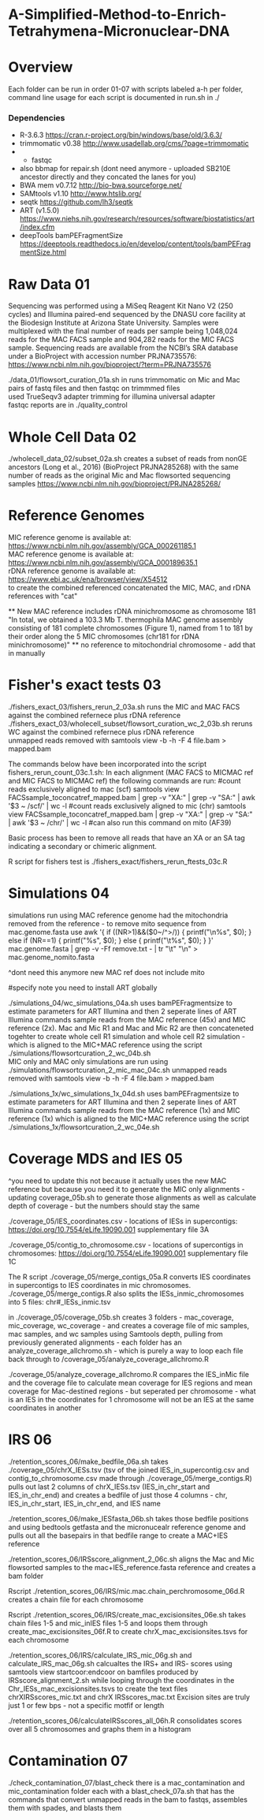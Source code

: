 # A-Simplified-Method-to-Enrich-Tetrahymena-Micronuclear-DNA

# Overview 
Each folder can be run in order 01-07 with scripts labeled a-h per folder, command line usage for each script is documented in run.sh in ./ 
### Dependencies 
* R-3.6.3 https://cran.r-project.org/bin/windows/base/old/3.6.3/ 
* trimmomatic v0.38 http://www.usadellab.org/cms/?page=trimmomatic
* * fastqc
* also bbmap for repair.sh (dont need anymore - uploaded SB210E ancestor directly and they concated the lanes for you) 
* BWA mem v0.7.12 http://bio-bwa.sourceforge.net/
* SAMtools v1.10 http://www.htslib.org/
* seqtk https://github.com/lh3/seqtk
* ART (v1.5.0) https://www.niehs.nih.gov/research/resources/software/biostatistics/art/index.cfm
* deepTools bamPEFragmentSize https://deeptools.readthedocs.io/en/develop/content/tools/bamPEFragmentSize.html 

# Raw Data 01
Sequencing was performed using a MiSeq Reagent Kit Nano V2 (250 cycles) and Illumina paired-end sequenced by the DNASU core facility at the Biodesign Institute at Arizona State University. Samples were multiplexed with the final number of reads per sample being 1,048,024 reads for the MAC FACS sample and 904,282 reads for the MIC FACS sample. Sequencing reads are available from the NCBI’s SRA database under a BioProject with accession number PRJNA735576: https://www.ncbi.nlm.nih.gov/bioproject/?term=PRJNA735576 <br />

./data_01/flowsort_curation_01a.sh in runs trimmomatic on Mic and Mac pairs of fastq files and then fastqc on trimmmed files <br />
used TrueSeqv3 adapter trimming for illumina universal adapter <br />
fastqc reports are in ./quality_control

# Whole Cell Data 02 
./wholecell_data_02/subset_02a.sh creates a subset of reads from nonGE ancestors (Long et al., 2016) (BioProject PRJNA285268) with the same number of reads as the original Mic and Mac flowsorted sequencing samples https://www.ncbi.nlm.nih.gov/bioproject/PRJNA285268/

# Reference Genomes 
MIC reference genome is available at: https://www.ncbi.nlm.nih.gov/assembly/GCA_000261185.1 <br />
MAC reference genome is available at: https://www.ncbi.nlm.nih.gov/assembly/GCA_000189635.1 <br />
rDNA reference genome is available at: https://www.ebi.ac.uk/ena/browser/view/X54512  <br />
to create the combined referenced concatenated the MIC, MAC, and rDNA references with "cat" 

** New MAC reference includes rDNA minichromosome as chromosome 181 "In total, we obtained a 103.3 Mb T. thermophila MAC genome assembly consisting of 181 complete chromosomes (Figure 1), named from 1 to 181 by their order along the 5 MIC chromosomes (chr181 for rDNA minichromosome)" 
** no reference to mitochondrial chromosome - add that in manually 

# Fisher's exact tests 03
./fishers_exact_03/fishers_rerun_2_03a.sh runs the MIC and MAC FACS against the combined refernece plus rDNA reference <br />
./fishers_exact_03/wholecell_subset/flowsort_curation_wc_2_03b.sh reruns WC against the combined refernece plus rDNA reference <br />
unmapped reads removed with samtools view -b -h -F 4 file.bam > mapped.bam

The commands below have been incorporated into the script fishers_rerun_count_03c.1.sh: 
In each alignment (MAC FACS to MICMAC ref and MIC FACS to MICMAC ref) the following commands are run: #count reads exclusively aligned to mac (scf) 
samtools view FACSsample_toconcatref_mapped.bam | grep -v "XA:" | grep -v "SA:" | awk '$3 ~ /scf/' | wc -l 
#count reads exclusively aligned to mic (chr) 
samtools view FACSsample_toconcatref_mapped.bam | grep -v "XA:" | grep -v "SA:" | awk '$3 ~ /chr/' | wc -l #can also run this command on mito (AF39)

Basic process has been to remove all reads that have an XA or an SA tag indicating a secondary or chimeric alignment.

R script for fishers test is ./fishers_exact/fishers_rerun_ftests_03c.R

# Simulations 04
simulations run using MAC reference genome had the mitochondria removed from the reference - to remove mito sequence from mac.genome.fasta use awk '{ if ((NR>1)&&($0~/^>/)) { printf("\n%s", $0); } else if (NR==1) { printf("%s", $0); } else { printf("\t%s", $0); } }' mac.genome.fasta | grep -v -Ff remove.txt - | tr "\t" "\n" > mac.genome_nomito.fasta

^dont need this anymore new MAC ref does not include mito 

#specify note you need to install ART globally 

./simulations_04/wc_simulations_04a.sh uses bamPEFragmentsize to estimate parameters for ART Illumina and then 2 seperate lines of ART Illumina commands sample reads from the MAC reference (45x) and MIC reference (2x). Mac and Mic R1 and Mac and Mic R2 are then concateneted togehter to create whole cell R1 simulation and whole cell R2 simulation - which is aligned to the MIC+MAC reference using the script ./simulations/flowsortcuration_2_wc_04b.sh <br />
MIC only and MAC only simulations are run using ./simulations/flowsortcuration_2_mic_mac_04c.sh
unmapped reads removed with samtools view -b -h -F 4 file.bam > mapped.bam <br />


./simulations_1x/wc_simulations_1x_04d.sh uses bamPEFragmentsize to estimate parameters for ART Illumina and then 2 seperate lines of ART Illumina commands sample reads from the MAC reference (1x) and MIC reference (1x) which is aligned to the MIC+MAC reference using the script ./simulations_1x/flowsortcuration_2_wc_04e.sh

# Coverage MDS and IES 05
^you need to update this not because it actually uses the new MAC reference but because you need it to generate the MIC only alignments - updating coverage_05b.sh to generate those alignments as well as calculate depth of coverage - but the numbers should stay the same 

./coverage_05/IES_coordinates.csv - locations of IESs in supercontigs: https://doi.org/10.7554/eLife.19090.001 supplementary file 3A 

./coverage_05/contig_to_chromosome.csv - locations of supercontigs in chromosomes: https://doi.org/10.7554/eLife.19090.001 supplementary file 1C

The R script ./coverage_05/merge_contigs_05a.R converts IES coordinates in supercontigs to IES coordinates in mic chromosomes. ./coverage_05/merge_contigs.R also splits the IESs_inmic_chromosomes into 5 files: chr#_IESs_inmic.tsv

in ./coverage_05/coverage_05b.sh creates 3 folders - mac_coverage, mic_coverage, wc_coverage - and creates a coverage file of mic samples, mac samples, and wc samples using Samtools depth, pulling from previously generated alignments - each folder has an analyze_coverage_allchromo.sh - which is purely a way to loop each file back through to /coverage_05/analyze_coverage_allchromo.R 

./coverage_05/analyze_coverage_allchromo.R compares the IES_inMic file and the coverage file to calculate mean coverage for IES regions and mean coverage for Mac-destined regions - but seperated per chromosome - what is an IES in the coordinates for 1 chromosome will not be an IES at the same coordinates in another

# IRS 06
./retention_scores_06/make_bedfile_06a.sh takes ./coverage_05/chrX_IESs.tsv (tsv of the joined IES_in_supercontig.csv and contig_to_chromosome.csv made through ./coverage_05/merge_contigs.R) pulls out last 2 columns of chrX_IESs.tsv (IES_in_chr_start and IES_in_chr_end) and creates a bedfile of just those 4 columns - chr, IES_in_chr_start, IES_in_chr_end, and IES name 

./retention_scores_06/make_IESfasta_06b.sh takes those bedfile positions and using bedtools getfasta and the micronucealr reference genome and pulls out all the basepairs in that bedfile range to create a MAC+IES reference 

./retention_scores_06/IRSscore_alignment_2_06c.sh aligns the Mac and Mic flowsorted samples to the mac+IES_reference.fasta reference and creates a bam folder

Rscript ./retention_scores_06/IRS/mic.mac.chain_perchromosome_06d.R creates a chain file for each chromosome 

Rscript ./retention_scores_06/IRS/create_mac_excisionsites_06e.sh takes chain files 1-5 and mic_inIES files 1-5 and loops them through create_mac_excisionsites_06f.R to create chrX_mac_excisionsites.tsvs for each chromosome

./retention_scores_06/IRS/calculate_IRS_mic_06g.sh and calculate_IRS_mac_06g.sh calcualtes the IRS+ and IRS- scores using samtools view startcoor:endcoor on bamfiles produced by IRSscore_alignment_2.sh while looping through the coordinates in the Chr_IESs_mac_excisionsites.tsvs to create the text files chrXIRSscores_mic.txt and chrX IRSscores_mac.txt Excision sites are truly just 1 or few bps - not a specific motfif or length 

./retention_scores_06/calculateIRSscores_all_06h.R consolidates scores over all 5 chromosomes and graphs them in a histogram

# Contamination 07
./check_contamination_07/blast_check there is a mac_contamination and mic_contamination folder each with a blast_check_07a.sh that has the commands that convert unmapped reads in the bam to fastqs, assembles them with spades, and blasts them
